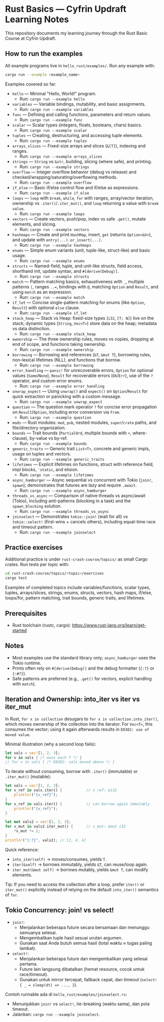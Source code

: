 # Rust Basics — Cyfrin Updraft Learning Notes

This repository documents my learning journey through the Rust Basic Course at Cyfrin Updraft.

## How to run the examples

All example programs live in `hello_rust/examples/`. Run any example with:

```bash
cargo run --example <example_name>
```

Examples covered so far:

- `hello` — Minimal "Hello, World!" program.
  - Run: `cargo run --example hello`
- `variables` — Variable bindings, mutability, and basic assignments.
  - Run: `cargo run --example variables`
- `func` — Defining and calling functions, parameters and return values.
  - Run: `cargo run --example func`
- `scalar` — Scalar types (integers, floats, booleans, chars) basics.
  - Run: `cargo run --example scalar`
- `tuples` — Creating, destructuring, and accessing tuple elements.
  - Run: `cargo run --example tuples`
- `arrays_slices` — Fixed-size arrays and slices (`&[T]`), indexing and ranges.
  - Run: `cargo run --example arrays_slices`
- `strings` — `String` vs `&str`, building, slicing (where safe), and printing.
  - Run: `cargo run --example strings`
- `overflow` — Integer overflow behavior (debug vs release) and checked/wrapping/saturating/overflowing methods.
  - Run: `cargo run --example overflow`
- `if_else` — Basic if/else control flow and if/else as expressions.
  - Run: `cargo run --example if_else`
- `loops` — `loop` with `break`, `while`, `for` with ranges, array/vector iteration, ownership vs `.iter()`/`.iter_mut()`, and `loop` returning a value with `break value`.
  - Run: `cargo run --example loops`
- `vectors` — Create vectors, push/pop, index vs safe `.get()`, mutate elements, and slicing.
  - Run: `cargo run --example vectors`
- `hashmaps` — Create and print `HashMap`, insert, `get` (returns `Option<&V>`), and update with `entry(...).or_insert(...)`.
  - Run: `cargo run --example hashmaps`
- `enums` — Simple enum variants (unit, tuple-like, struct-like) and basic usage.
  - Run: `cargo run --example enums`
- `structs` — Named-field, tuple, and unit-like structs, field access, shorthand init, update syntax, and `#[derive(Debug)]`.
  - Run: `cargo run --example structs`
- `match` — Pattern matching basics, exhaustiveness with `_`, multiple patterns `|`, ranges `..=`, bindings with `@`, matching `Option` and `Result`, and using `match` as an expression.
  - Run: `cargo run --example match`
- `if_let` — Concise single-pattern matching for enums (like `Option`, `Result`) with optional `else` clause.
  - Run: `cargo run --example if_let`
- `stack_heap` — Stack vs Heap: fixed-size types (`i32`, `[T; N]`) live on the stack; dynamic types (`String`, `Vec<T>`) store data on the heap; metadata vs data distinction.
  - Run: `cargo run --example stack_heap`
- `ownership` — The three ownership rules, moves vs copies, dropping at end of scope, and functions taking ownership.
  - Run: `cargo run --example ownership`
- `borrowing` — Borrowing and references (`&T`, `&mut T`), borrowing rules, non-lexical lifetimes (NLL), and functions that borrow.
  - Run: `cargo run --example borrowing`
- `error_handling` — `panic!` for unrecoverable errors, `Option` for optional values (`Some`/`None`), `Result` for recoverable errors (`Ok`/`Err`), use of the `?` operator, and custom error enums.
  - Run: `cargo run --example error_handling`
- `unwrap_expect` — Using `unwrap()` and `expect()` on `Option`/`Result` for quick extraction or panicking with a custom message.
  - Run: `cargo run --example unwrap_expect`
- `question` — The question mark operator `?` for concise error propagation on `Result`/`Option`, including error conversion via `From`.
  - Run: `cargo run --example question`
- `mods` — Rust modules: `mod`, `pub`, nested modules, `super`/`crate` paths, and file/directory organization.
- `bounds` — Trait bounds (`PartialOrd`, multiple bounds with `+`, where-clause), by-value vs by-ref.
  - Run: `cargo run --example bounds`
- `generic_traits` — Generic trait `List<T>`, concrete and generic impls, usage on tuples and vectors.
  - Run: `cargo run --example generic_traits`
- `lifetimes` — Explicit lifetimes on functions, struct with reference field, impl blocks, `'static`, and elision.
  - Run: `cargo run --example lifetimes`
- `async_hamburger` — Async sequential vs concurrent with Tokio (`join!`, `spawn`); demonstrates that futures are lazy and require `.await`.
  - Run: `cargo run --example async_hamburger`
- `threads_vs_async` — Comparison of native threads vs async/await (Tokio), including anti-patterns (blocking in a task) and the `spawn_blocking` solution.
  - Run: `cargo run --example threads_vs_async`
- `joinselect` — Demonstrates `tokio::join!` (wait for all) vs `tokio::select!` (first-wins + cancels others), including equal-time race and timeout pattern.
  - Run: `cargo run --example joinselect`

## Practice exercises

Additional practice is under `rust-crash-course/topics/` as small Cargo crates. Run tests per topic with:

```bash
cd rust-crash-course/topics/<topic>/exercises
cargo test
```

Examples of completed topics include variables/functions, scalar types, tuples, arrays/slices, strings, enums, structs, vectors, hash maps, if/else, loops/for, pattern matching, trait bounds, generic traits, and lifetimes.

## Prerequisites

- Rust toolchain (rustc, cargo): https://www.rust-lang.org/learn/get-started

## Notes

- Most examples use the standard library only; `async_hamburger` uses the Tokio runtime.
- Prints often rely on `#[derive(Debug)]` and the debug formatter (`{:?}` or `{:#?}`).
- Safe patterns are preferred (e.g., `.get()` for vectors, explicit handling with `match`).

## Iteration and Ownership: into_iter vs iter vs iter_mut

In Rust, `for x in collection` desugars to `for x in collection.into_iter()`, which moves ownership of the collection into the iterator. For `Vec<T>`, this consumes the vector; using it again afterwards results in `E0382: use of moved value`.

Minimal illustration (why a second loop fails):

```rust
let vals = vec![1, 2, 3];
for v in vals { /* owns each T */ }
// for v in vals { /* E0382: vals moved above */ }
```

To iterate without consuming, borrow with `.iter()` (immutable) or `.iter_mut()` (mutable):

```rust
let vals = vec![1, 2, 3];
for v_ref in vals.iter() {           // v_ref: &i32
    println!("{v_ref}");
}
for v_ref in vals.iter() {           // can borrow again immutably
    println!("{v_ref}");
}

let mut vals2 = vec![1, 2, 3];
for v_mut in vals2.iter_mut() {      // v_mut: &mut i32
    *v_mut *= 2;
}
println!("{:?}", vals2); // [2, 4, 6]
```

Quick reference:

- `into_iter(self)` → moves/consumes, yields `T`.
- `iter(&self)` → borrows immutably, yields `&T`, can reuse/loop again.
- `iter_mut(&mut self)` → borrows mutably, yields `&mut T`, can modify elements.

Tip: If you need to access the collection after a loop, prefer `iter()` or `iter_mut()` explicitly instead of relying on the default `into_iter()` semantics of `for`.

## Tokio Concurrency: join! vs select!

- `join!`:
  - Menjalankan beberapa future secara bersamaan dan menunggu semuanya selesai.
  - Mengembalikan tuple hasil sesuai urutan argumen.
  - Gunakan saat Anda butuh semua hasil (total waktu ≈ tugas paling lambat).
- `select!`:
  - Menjalankan beberapa future dan mengembalikan yang selesai pertama.
  - Future lain langsung dibatalkan (hemat resource, cocok untuk race/timeout).
  - Gunakan untuk mirror tercepat, fallback cepat, dan timeout (`select! { _ = sleep(dt) => ..., }`).

Contoh runnable ada di `hello_rust/examples/joinselect.rs`:

- Menunjukkan `join!` vs `select!`, tie-breaking (waktu sama), dan pola timeout.
- Jalankan: `cargo run --example joinselect`.
